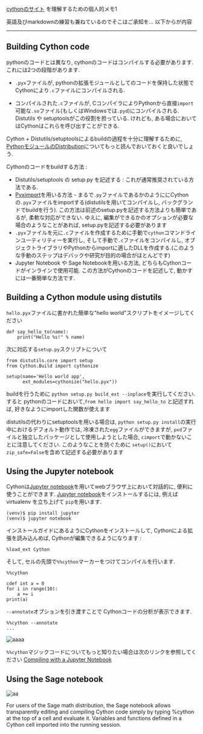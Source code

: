 [cythonのサイト](http://docs.cython.org/en/latest/src/quickstart/build.html) を理解するための個人的メモ1

英語及びmarkdownの練習も兼ねているのでそこはご承知を... 以下からが内容

***

## Building Cython code

pythonのコードとは異なり, cythonのコードはコンパイルする必要があります. これには2つの段階があります.

- `.pyx`ファイルが, pythonの拡張モジュールとしてのコードを保持した状態でCythonにより`.c`ファイルにコンパイルされる.

- コンパイルされた`.c`ファイルが, CコンパイラによりPythonから直接`import`可能な`.so`ファイル(もしくはWindowsでは`.pyd`)にコンパイルされる.
Distutils や setuptoolsがこの役割を担っている. けれども, ある場合においてはCythonはこれらを呼び出すことができる.

Cython + Distutils/setuptoolsによるbuildの過程を十分に理解するために, 
[PythonモジュールのDistribution](https://docs.python.org/3/distributing/index.html)についてもっと読んでおいておくと良いでしょう.


Cythonのコードをbuildする方法 :
- Distutils/setuptools の setup.py を記述する : これが通常推奨されている方法である.
- [Pyximport](http://docs.cython.org/en/latest/src/userguide/source_files_and_compilation.html#pyximport)を用いる方法 - まるで`.py`ファイルであるかのようににCythonの`.pyx`ファイルをimportする(distutilsを用いてコンパイルし, バックグランドでbuildを行う). この方法は前述のsetup.pyを記述する方法よりも簡単であるが, 柔軟な対応ができない. ゆえに, 編集ができるかのオプションが必要な場合のようなことがあれば, setup.pyを記述する必要があります
- `.pyx`ファイルを元に`.c`ファイルを作成するために手動で`cython`コマンドラインユーティリティーを実行し, そして手動で`.c`ファイルをコンパイルし, オブジェクトライブラリやPythonからimportに適したDLLを作成する.(このような手動のステップはデバックや研究が目的の場合がほとんどです)
- Jupyter Notebook や Sage Notebookを用いる方法, どちらもCythonコードがインラインで使用可能. この方法がCythonのコードを記述して, 動かすには一番簡単な方法です.



## Building a Cython module using distutils
```hello.pyx```ファイルに書かれた簡単な"hello world"スクリプトをイメージしてください

```python3
def say_hello_to(name):
    print("Hello %s!" % name)
```

次に対応する```setup.py```スクリプトについて

```python3
from distutils.core import setup
from Cython.Build import cythonize

setup(name='Hello world app',
      ext_modules=cythonize("hello.pyx"))
```

buildを行うために ```python setup.py build_ext --inplace```を実行してください.
すると pythonのコードにおいて,```from hello import say_hello_to``` と記述すれば, 好きなようにimportした関数が使えます


distutilsの代わりにsetuptoolsを用いる場合は, ```python setup.py install```の実行中におけるデフォルト動作では, 冷凍された```egg```ファイルができますが, ```pxd```ファイルと独立したパッケージとして使用しようとした場合, ```cimport```で動かないことに注意してください. このようなことを防ぐために ```setup()```において```zip_safe=False```を含めて記述する必要があります


## Using the Jupyter notebook

Cythonは[Jupyter notebook](http://jupyter.org)を用いてwebブラウザ上において対話的に, 便利に使うことができます. [Jupyter notebook](http://jupyter.org)をインストールするには, 例えば virtualenv を立ち上げて ```pip```を用います.

```
(venv)$ pip install jupyter
(venv)$ jupyter notebook
```


インストールガイドにあるようにCythonをインストールして, Cythonによる拡張を読み込んめば, Cythonが編集できるようになります :

```
%load_ext Cython
```

そして, セルの先頭で```%%cython```マーカーをつけてコンパイルを行います.

```python3
%%cython

cdef int a = 0
for i in range(10):
    a += i
print(a)
```


```--annotate```オプションを引き渡すことで Cythonコードの分析が表示できます.

```
%%cython --annotate
...
```

![aaaa](http://docs.cython.org/en/latest/_images/jupyter.png)


```%%cython```マジックコードについてもっと知りたい場合は次のリンクを参照してください  [Compiling with a Jupyter Notebook](http://docs.cython.org/en/latest/src/userguide/source_files_and_compilation.html#compiling-notebook)


## Using the Sage notebook

![aa](http://docs.cython.org/en/latest/_images/sage.png)

For users of the Sage math distribution, the Sage notebook allows transparently editing and compiling Cython code simply by typing %cython at the top of a cell and evaluate it. Variables and functions defined in a Cython cell imported into the running session.

